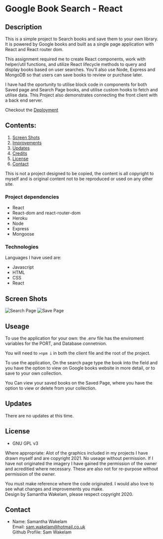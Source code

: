 # Google Book Search - React 

## Description

This is a simple project to Search books and save them to your own library. It is powered by Google books and built as a single page application with React and React router dom. 

This assignment required me to create React components, work with helper/util functions, and utilize React lifecycle methods to query and display books based on user searches. You'll also use Node, Express and MongoDB so that users can save books to review or purchase later.

I have had the oportunity to utilise block code in components for both Saved page and Search Page books, and utilise custom hooks to fetch and utilise data. This Project also demonstrates connecting the front client with a back end server. 

Checkout the [Deployment](https://react-book-search-slw-21.herokuapp.com/#/)

## Contents: 

1. [Screen Shots](#Screes-shots)
2. [Improvements](#Improvements)
3. [Updates](#Updates)
4. [Credits](#Credits)
5. [License](#License)
6. [Contact](#Contact)

This is not a project designed to be copied, the content is all copyright to myself and is original content not to be reproduced or used on any other site.

### Project dependencies

* React
* React-dom and react-router-dom
* Heroku
* Node
* Express
* Mongoose

### Technologies 

Languages I have used are:
* Javascript
* HTML
* CSS
* React

## Screen Shots 

![Search Page](client/public/assets/screenshot-2.png)
![Save Page](client/public/assets/screenshot-1.png)

## Useage

To use the application for your own: the .env file has the enviroment variables for the PORT, and Database connetnion. 

You will need to `>npm i` in both the client file and the root of the project. 

To use the application, On the search page type the book into the field and you have the option to view on Google books website in more detail, or to save to your own collection. 

You Can view your saved books on the Saved Page, where you have the option to view or delete from your collection. 

## Updates 

There are no updates at this time.
    
## License 

* GNU GPL v3<br />  

Where appropriate: 
Alot of the graphics included in my projects I have drawn myself and are copyright 2021. 
No useage without permission. 
If I have not originated the imagery I have gained the permission of the owner and acreditied 
where necessary. These are also not for re-purpose without permission of the owner.

You must make reference where the code originated. I would also love to see what changes and improvements you make.  
Design by Samantha Wakelam, please respect copyright 2020. 

## Contact

* Name: Samantha Wakelam  <br />Email: sam.wakelam@hotmail.co.uk <br />Github Profile: Sam Wakelam 
